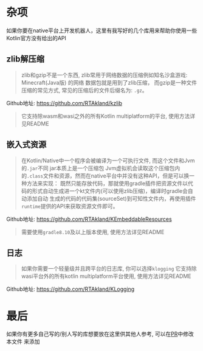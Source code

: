 # 杂项

如果你要在native平台上开发机器人，这里有我写好的几个库用来帮助你使用一些Kotlin官方没有给出的API

## zlib解压缩

> zlib和gzip不是一个东西, zlib常用于网络数据的压缩例如知名沙盒游戏: Minecraft(Java版) 的网络
> 数据包就是用到了zlib压缩， 而gzip是一种文件压缩的常见方式, 常见的压缩后的文件后缀名为: `.gz`。

Github地址: https://github.com/RTAkland/kzlib

> 它支持除wasm和wasi之外的所有Kotlin multiplatform的平台, 使用方法详见README

## 嵌入式资源

> 在Kotlin/Native中一个程序会被编译为一个可执行文件, 而这个文件和Jvm的`.jar`不同 jar本质上是一个压缩包
> Jvm虚拟机会读取这个压缩包内的`.class`文件和资源，然而在native平台中并没有这种API，但是可以换一种方法来实现：
> 既然只能存放代码，那就使用gradle插件把资源文件以代码的形式自动生成进一个kt文件内(可以使用zlib压缩)，编译时gradle会自动添加自动
> 生成的代码的代码集(sourceSet)到可知性文件内，再使用插件`runtime`提供的API来获取资源文件即可。

Github地址: https://github.com/RTAkland/KEmbeddableResources

> 需要使用`gradle8.10`及以上版本使用, 使用方法详见README

## 日志

> 如果你需要一个轻量级并且跨平台的日志库, 你可以选择`klogging`
> 它支持除wasi平台外的所有kotlin multiplatform平台使用, 使用方法详见README

Github地址: https://github.com/RTAkland/KLogging

# 最后

如果你有更多自己写的/别人写的库想要放在这里供其他人参考, 可以在[PR](https://github.com/RTAkland/ROB-Docs/pulls)中修改本文件
来添加
